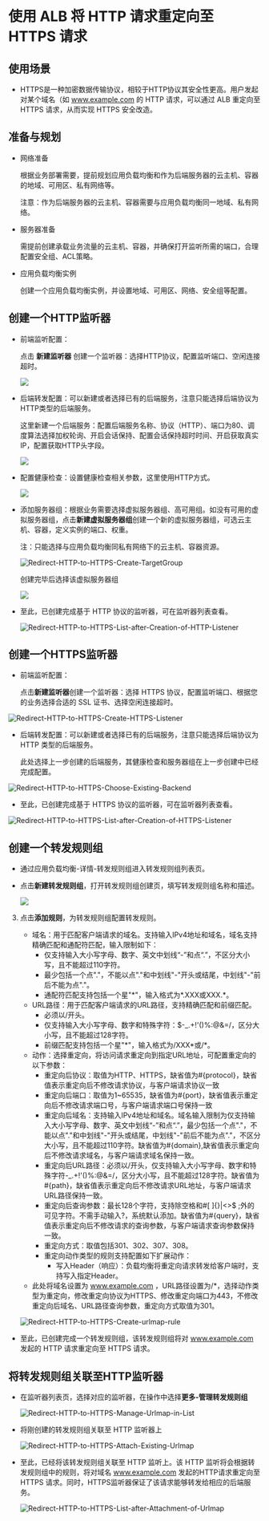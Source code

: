 # 使用 ALB 将 HTTP 请求重定向至 HTTPS 请求

## 使用场景

- HTTPS是一种加密数据传输协议，相较于HTTP协议其安全性更高。用户发起对某个域名（如 www.example.com 的 HTTP 请求，可以通过 ALB 重定向至 HTTPS 请求，从而实现 HTTPS 安全改造。

## 准备与规划

- 网络准备

	根据业务部署需要，提前规划应用负载均衡和作为后端服务器的云主机、容器的地域、可用区、私有网络等。
	
	注意：作为后端服务器的云主机、容器需要与应用负载均衡同一地域、私有网络。

- 服务器准备

	需提前创建承载业务流量的云主机、容器，并确保打开监听所需的端口，合理配置安全组、ACL策略。

- 应用负载均衡实例

	创建一个应用负载均衡实例，并设置地域、可用区、网络、安全组等配置。

## 创建一个HTTP监听器

- 前端监听配置：
	
	点击 **新建监听器** 创建一个监听器：选择HTTP协议，配置监听端口、空闲连接超时。

	![](../../../../image/Networking/ALB/Redirect-HTTP-to-HTTPS-Create-HTTP-Listener.png)

- 后端转发配置：可以新建或者选择已有的后端服务，注意只能选择后端协议为HTTP类型的后端服务。
	
	这里新建一个后端服务：配置后端服务名称、协议（HTTP）、端口为80、调度算法选择加权轮询、开启会话保持、配置会话保持超时时间、开启获取真实IP，配置获取HTTP头字段。

	![](../../../../image/Networking/ALB/Redirect-HTTP-to-HTTPS-Create-backend.png)

- 配置健康检查：设置健康检查相关参数，这里使用HTTP方式。

	![](../../../../image/Networking/ALB/Redirect-HTTP-to-HTTPS-Create-healthcheck.png)

- 添加服务器组：根据业务需要选择虚拟服务器组、高可用组。如没有可用的虚拟服务器组，点击**新建虚拟服务器组**创建一个新的虚拟服务器组，可选云主机、容器，定义实例的端口、权重。

  注：只能选择与应用负载均衡同私有网络下的云主机、容器资源。

  ![Redirect-HTTP-to-HTTPS-Create-TargetGroup](../../../../image/Networking/ALB/Redirect-HTTP-to-HTTPS-Create-TargetGroup.png)

  创建完毕后选择该虚拟服务器组

  ![](../../../../image/Networking/ALB/Redirect-HTTP-to-HTTPS-Choose-TargetGroup.png)

- 至此，已创建完成基于 HTTP 协议的监听器，可在监听器列表查看。

	![Redirect-HTTP-to-HTTPS-List-after-Creation-of-HTTP-Listener](../../../../image/Networking/ALB/Redirect-HTTP-to-HTTPS-List-after-Creation-of-HTTP-Listener.png)

## 创建一个HTTPS监听器

- 前端监听配置：

  点击**新建监听器**创建一个监听器：选择 HTTPS 协议，配置监听端口、根据您的业务选择合适的 SSL 证书、选择空闲连接超时。

![Redirect-HTTP-to-HTTPS-Create-HTTPS-Listener](../../../../image/Networking/ALB/Redirect-HTTP-to-HTTPS-Create-HTTPS-Listener.png)

- 后端转发配置：可以新建或者选择已有的后端服务，注意只能选择后端协议为 HTTP 类型的后端服务。

  此处选择上一步创建的后端服务，其健康检查和服务器组在上一步创建中已经完成配置。

![Redirect-HTTP-to-HTTPS-Choose-Existing-Backend](../../../../image/Networking/ALB/Redirect-HTTP-to-HTTPS-Choose-Existing-Backend.png)

- 至此，已创建完成基于 HTTPS 协议的监听器，可在监听器列表查看。

![Redirect-HTTP-to-HTTPS-List-after-Creation-of-HTTPS-Listener](../../../../image/Networking/ALB/Redirect-HTTP-to-HTTPS-List-after-Creation-of-HTTPS-Listener.png)

## 创建一个转发规则组

- 通过应用负载均衡-详情-转发规则组进入转发规则组列表页。

- 点击**新建转发规则组**，打开转发规则组创建页，填写转发规则组名称和描述。

  ![](../../../../image/Networking/ALB/Redirect-HTTP-to-HTTPS-Create-urlmap.png)

3. 点击**添加规则**，为转发规则组配置转发规则。
    - 域名：用于匹配客户端请求的域名。支持输入IPv4地址和域名，域名支持精确匹配和通配符匹配，输入限制如下：
      - 仅支持输入大小写字母、数字、英文中划线“-”和点“.”，不区分大小写，且不能超过110字符。
      - 最少包括一个点"."，不能以点"."和中划线"-"开头或结尾，中划线"-"前后不能为点"."。
      - 通配符匹配支持包括一个星"*"，输入格式为\*.XXX或XXX.\*。
    - URL路径：用于匹配客户端请求的URL路径，支持精确匹配和前缀匹配。
      - 必须以/开头。
      - 仅支持输入大小写字母、数字和特殊字符：$-_.+!'()%:@&=/，区分大小写，且不能超过128字符。
      - 前缀匹配支持包括一个星"*"，输入格式为/XXX\*或/\*。
    - 动作：选择重定向，将访问请求重定向到指定URL地址，可配置重定向的以下参数：
      - 重定向后协议：取值为HTTP、HTTPS，缺省值为#{protocol}，缺省值表示重定向后不修改请求协议，与客户端请求协议一致
      - 重定向后端口：取值为1~65535，缺省值为#{port}，缺省值表示重定向后不修改请求端口号，与客户端请求端口号保持一致
      - 重定向后域名：支持输入IPv4地址和域名。域名输入限制为仅支持输入大小写字母、数字、英文中划线“-”和点“.”，最少包括一个点"."，不能以点"."和中划线"-"开头或结尾，中划线"-"前后不能为点"."，不区分大小写，且不能超过110字符。缺省值为#{domain},缺省值表示重定向后不修改请求域名，与客户端请求域名保持一致。
      - 重定向后URL路径：必须以/开头，仅支持输入大小写字母、数字和特殊字符-_.+!'()%:@&=/，区分大小写，且不能超过128字符。缺省值为#{path}，缺省值表示重定向后不修改请求URL地址，与客户端请求URL路径保持一致。
      - 重定向后查询参数：最长128个字符，支持除空格和#[ ]{}|<>$ ;外的可见字符。不需手动输入?，系统默认添加。缺省值为#{query}，缺省值表示重定向后不修改请求的查询参数，与客户端请求查询参数保持一致。
      - 重定向方式：取值包括301、302、307、308。
      - 重定向动作类型的规则支持配置如下扩展动作：
        - 写入Header（响应）：负载均衡将重定向请求转发给客户端时，支持写入指定Header。
    - 此处将域名设置为 www.example.com ，URL路径设置为/\*，选择动作类型为重定向，修改重定向协议为HTTPS、修改重定向端口为443，不修改重定向后域名、URL路径查询参数，重定向方式取值为301。
    
    ![Redirect-HTTP-to-HTTPS-Create-urlmap-rule](../../../../image/Networking/ALB/Redirect-HTTP-to-HTTPS-Create-urlmap-rule.png)

- 至此，已创建完成一个转发规则组，该转发规则组将对 www.example.com 发起的 HTTP 请求重定向至 HTTPS 请求。

## 将转发规则组关联至HTTP监听器

- 在监听器列表页，选择对应的监听器，在操作中选择**更多-管理转发规则组**

  ![Redirect-HTTP-to-HTTPS-Manage-Urlmap-in-List](../../../../image/Networking/ALB/Redirect-HTTP-to-HTTPS-Manage-Urlmap-in-List.png)

- 将刚创建的转发规则组关联至 HTTP 监听器上

  ![Redirect-HTTP-to-HTTPS-Attach-Existing-Urlmap](../../../../image/Networking/ALB/Redirect-HTTP-to-HTTPS-Attach-Existing-Urlmap.png)

- 至此，已经将该转发规则组关联至 HTTP 监听上。该 HTTP 监听将会根据转发规则组中的规则，将对域名 www.example.com 发起的HTTP请求重定向至 HTTPS 请求。同时，HTTPS监听器保证了该请求能够转发给相应的后端服务。

  ![Redirect-HTTP-to-HTTPS-List-after-Attachment-of-Urlmap](../../../../image/Networking/ALB/Redirect-HTTP-to-HTTPS-List-after-Attachment-of-Urlmap.png)

